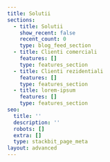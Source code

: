 ```yaml
---
title: Solutii
sections:
  - title: Solutii
    show_recent: false
    recent_count: 0
    type: blog_feed_section
  - title: Clienti comerciali
    features: []
    type: features_section
  - title: Clienti rezidentiali
    features: []
    type: features_section
  - title: lorem-ipsum
    features: []
    type: features_section
seo:
  title: ''
  description: ''
  robots: []
  extra: []
  type: stackbit_page_meta
layout: advanced
---
```

